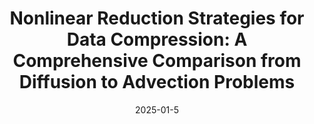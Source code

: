 ---
title: "Nonlinear Reduction Strategies for Data Compression: A Comprehensive Comparison from Diffusion to Advection Problems"
collection: publications
permalink: /publication/2025-01-5-Nonlinear-Reduction-Strategies-for-Data-Compression-A-Comprehensive-Comparison-from-Diffusion-to-Advection-Problems
excerpt: 'arXiv:2501.12816'
paperurl: 'https://arxiv.org/abs/2501.12816'
date: 2025-01-5
item: 19
venue: 'arXiv:2501.12816'
paperurl: 'https://doi.org/10.48550/arXiv.2501.12816'
authors: 'Isabella Gonnella, Federico Pichi, Gianluigi Rozza'
pubsource: 'unpublished'
biblio: >
    @unpublished{GonnellaNonlinearReductionStrategies2025,\

    title = {Nonlinear Reduction Strategies for Data Compression: A Comprehensive Comparison from Diffusion to Advection Problems},\
    
    shorttitle = {Nonlinear Reduction Strategies for Data Compression},\
    
    author = {Gonnella, Isabella Carla and Pichi, Federico and Rozza, Gianluigi},\
    
    year = {2025},\
    
    note = {arXiv:2501.12816},\
    
    eprint = {2501.12816},\
    
    primaryclass = {math},\
    
    publisher = {arXiv},\
    
    doi = {10.48550/arXiv.2501.12816},\
    
    archiveprefix = {arXiv}
    }
---